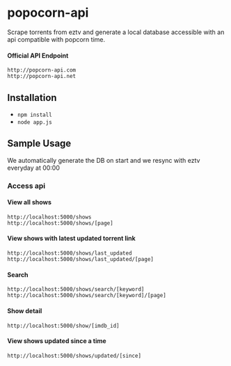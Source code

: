 # popocorn-api

Scrape torrents from eztv and generate a local database accessible with an api compatible with popcorn time.

#### Official API Endpoint
	http://popcorn-api.com
	http://popcorn-api.net

## Installation

* `npm install`
* `node app.js`

## Sample Usage

We automatically generate the DB on start and we resync with eztv everyday at 00:00

### Access api

#### View all shows
 	http://localhost:5000/shows
 	http://localhost:5000/shows/[page]

#### View shows with latest updated torrent link
 	http://localhost:5000/shows/last_updated
 	http://localhost:5000/shows/last_updated/[page]

#### Search
	http://localhost:5000/shows/search/[keyword]
	http://localhost:5000/shows/search/[keyword]/[page]

#### Show detail
	http://localhost:5000/show/[imdb_id]

#### View shows updated since a time
	http://localhost:5000/shows/updated/[since]

	
    
